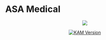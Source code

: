 # ASA Medical

<p align="center">
    <img src="https://raw.githubusercontent.com/Tomcat-SG/KAM/master/logo.jpg">
</p>

<p align="center">
    <a href="https://github.com/Octavian-23/ASA-Medical/releases/latest">
        <img src="https://img.shields.io/github/v/release/Octavian-23/ASA-Medical?style=flat-square" alt="KAM Version">
</p>

